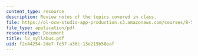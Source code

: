 ```yaml
---
content_type: resource
description: Review notes of the topics covered in class.
file: https://ol-ocw-studio-app-production.s3.amazonaws.com/courses/8-591j-systems-biology-fall-2004/f2e442542de7fe57a36c13e215b58eaf_l2_syllabus.pdf
file_type: application/pdf
resourcetype: Document
title: l2_syllabus.pdf
uid: f2e44254-2de7-fe57-a36c-13e215b58eaf
---
```

